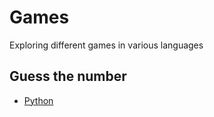 # Games
Exploring different games in various languages

## Guess the number
- [Python](https://github.com/Roshni0/Games/blob/master/GuessTheNumber/GuessNum.py)
